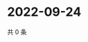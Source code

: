 # 2022-09-24

共 0 条

<!-- BEGIN WEIBO -->
<!-- 最后更新时间 Sat Sep 24 2022 16:07:36 GMT+0800 (China Standard Time) -->

<!-- END WEIBO -->

